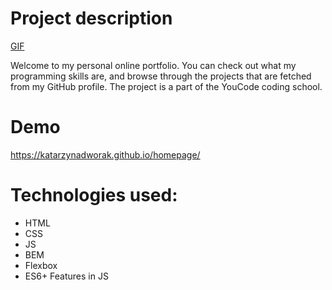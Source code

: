 # Project description
[GIF](https://media.giphy.com/media/v1.Y2lkPTc5MGI3NjExc2FyYjY4ZHptNWlyN2ZlYmd6bTFvZXo2cjRsaHR5NnRsdGVjbHJyayZlcD12MV9pbnRlcm5hbF9naWZfYnlfaWQmY3Q9Zw/h9JmLwNh7VGPwU34lI/giphy.gif)

Welcome to my personal online portfolio. You can check out what my programming skills are, and browse through the projects that are fetched from my GitHub profile.
The project is a part of the YouCode coding school.

# Demo
https://katarzynadworak.github.io/homepage/

# Technologies used:
- HTML
- CSS
- JS
- BEM
- Flexbox
- ES6+ Features in JS
